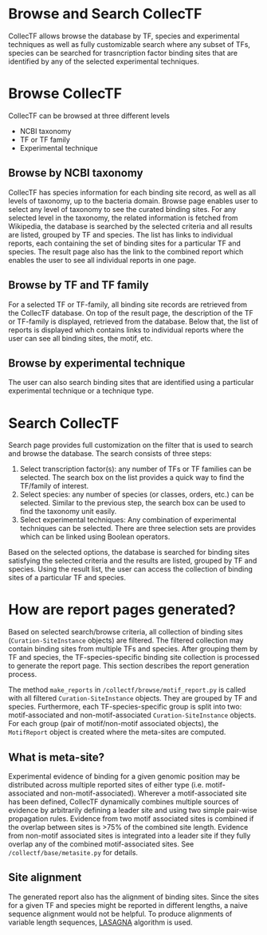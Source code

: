
# Browse and Search CollecTF

CollecTF allows browse the database by TF, species and experimental techniques
as well as fully customizable search where any subset of TFs, species can be
searched for trasncription factor binding sites that are identified by any of
the selected experimental techniques.

# Browse CollecTF

CollecTF can be browsed at three different levels

-   NCBI taxonomy
-   TF or TF family
-   Experimental technique

## Browse by NCBI taxonomy

CollecTF has species information for each binding site record, as well as all
levels of taxonomy, up to the bacteria domain. Browse page enables user to
select any level of taxonomy to see the curated binding sites. For any selected
level in the taxonomy, the related information is fetched from Wikipedia, the
database is searched by the selected criteria and all results are listed,
grouped by TF and species. The list has links to individual reports, each
containing the set of binding sites for a particular TF and species. The result
page also has the link to the combined report which enables the user to see all
individual reports in one page.

## Browse by TF and TF family

For a selected TF or TF-family, all binding site records are retrieved from the
CollecTF database. On top of the result page, the description of the TF or
TF-family is displayed, retrieved from the database. Below that, the list of
reports is displayed which contains links to individual reports where the user
can see all binding sites, the motif, etc.

## Browse by experimental technique

The user can also search binding sites that are identified using a particular
experimental technique or a technique type.

# Search CollecTF

Search page provides full customization on the filter that is used to search
and browse the database. The search consists of three steps:
1.  Select transcription factor(s): any number of TFs or TF families can be
    selected. The search box on the list provides a quick way to find the
    TF/family of interest.
2.  Select species: any number of species (or classes, orders, etc.) can be
    selected. Similar to the previous step, the search box can be used to find
    the taxonomy unit easily.
3.  Select experimental techniques: Any combination of experimental techniques
    can be selected. There are three selection sets are provides which can be
    linked using Boolean operators.

Based on the selected options, the database is searched for binding sites
satisfying the selected criteria and the results are listed, grouped by TF and
species. Using the result list, the user can access the collection of binding
sites of a particular TF and species.

# How are report pages generated?

Based on selected search/browse criteria, all collection of binding sites
(`Curation-SiteInstance` objects) are filtered. The filtered collection may
contain binding sites from multiple TFs and species. After grouping them by TF
and species, the TF-species-specific binding site collection is processed to
generate the report page. This section describes the report generation process.

The method `make_reports` in `/collectf/browse/motif_report.py` is called with
all filtered `Curation-SiteInstance` objects. They are grouped by TF and
species. Furthermore, each TF-species-specific group is split into two:
motif-associated and non-motif-associated `Curation-SiteInstance` objects. For
each group (pair of motif/non-motif associated objects), the `MotifReport`
object is created where the meta-sites are computed.

## What is meta-site?

Experimental evidence of binding for a given genomic position may be distributed
across multiple reported sites of either type (i.e. motif-associated and
non-motif-associated). Wherever a motif-associated site has been defined,
CollecTF dynamically combines multiple sources of evidence by arbitrarily
defining a leader site and using two simple pair-wise propagation
rules. Evidence from two motif associated sites is combined if the overlap
between sites is >75% of the combined site length. Evidence from non-motif
associated sites is integrated into a leader site if they fully overlap any of
the combined motif-associated sites. See `/collectf/base/metasite.py` for
details.

## Site alignment

The generated report also has the alignment of binding sites. Since the sites
for a given TF and species might be reported in different lengths, a naive
sequence alignment would not be helpful. To produce alignments of variable
length sequences, [LASAGNA](http://www.ncbi.nlm.nih.gov/pubmed/23522376) algorithm is used.
